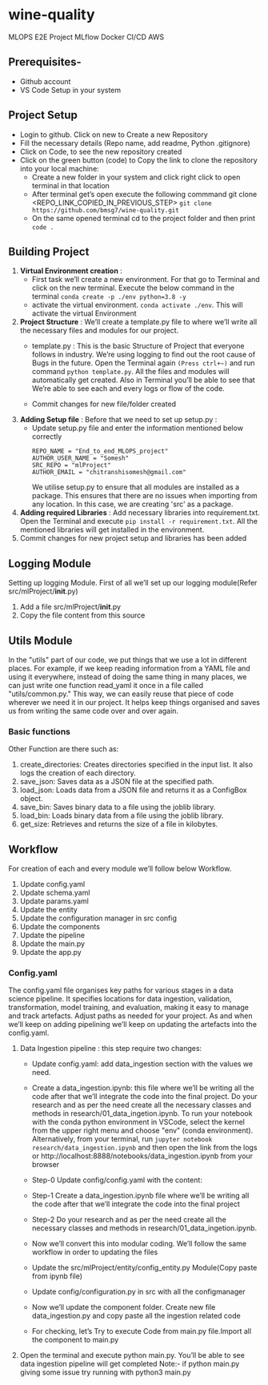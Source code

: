 # wine-quality
MLOPS E2E Project MLflow Docker CI/CD AWS

## Prerequisites-
 - Github account
 - VS Code Setup in your system

## Project Setup
 - Login to github. Click on new to Create a new Repository
 - Fill the necessary details (Repo name, add readme, Python .gitignore)
 - Click on Code, to see the new repository created
 - Click on the green button (code) to Copy the link to clone the repository into your local machine:
      - Create a new folder in your system and click right click to open terminal in that location
      - After terminal get’s open execute the following commmand git clone <REPO_LINK_COPIED_IN_PREVIOUS_STEP>
 `git clone https://github.com/bmsg7/wine-quality.git`
      - On the same opened terminal cd to the project folder and then print `code .`
  
  ## Building Project
  1. **Virtual Environment creation** :
     - First task we’ll create a new environment. For that go to Terminal and click on the new terminal. Execute the below command in the terminal
`conda create -p ./env python=3.8 -y`
     - activate the virtual environment. `conda activate ./env`. This will activate the virtual Environment
  2. **Project Structure** : We’ll create a template.py file to where we’ll write all the necessary files and modules for our project. 
     -  template.py : This is the basic Structure of Project that everyone follows in industry. We’re using logging to find out the root cause of Bugs in the future. Open the Terminal again `(Press ctrl+~)` and run command `python template.py`. All the files and modules will automatically get created. Also in Terminal you’ll be able to see that We’re able to see each and every logs or flow of the code.

     -  Commit changes for new file/folder created
  3. **Adding Setup file** : Before that we need to set up setup.py :
     - Update setup.py file and enter the information mentioned below correctly
       ```
       REPO_NAME = "End_to_end_MLOPS_project"
       AUTHOR_USER_NAME = "Somesh"
       SRC_REPO = "mlProject"
       AUTHOR_EMAIL = "chitranshisomesh@gmail.com"
       ```
       We utilise setup.py to ensure that all modules are installed as a package. This ensures that there are no issues when importing from any location. In this case, we are creating 'src' as a package.
   4. **Adding required Libraries** : Add necessary libraries into requirement.txt. Open the Terminal and execute `pip install -r requirement.txt`. All the mentioned libraries will get installed in the environment.
   5. Commit changes for new project setup and libraries has been added 

## Logging Module
Setting up logging Module. First of all we’ll set up our logging module(Refer src/mlProject/__init__.py)
  1. Add a file src/mlProject/__init__.py
  2. Copy the file content from this source
## Utils Module
In the "utils" part of our code, we put things that we use a lot in different places. For example, if we keep reading information from a YAML file and using it everywhere, instead of doing the same thing in many places, we can just write one function read_yaml it once in a file called "utils/common.py." 
This way, we can easily reuse that piece of code wherever we need it in our project. It helps keep things organised and saves us from writing the same code over and over again.
### Basic functions
Other Function are there such as:
1. create_directories: Creates directories specified in the input list. It also logs the creation of each directory.
2. save_json: Saves data as a JSON file at the specified path.
3. load_json: Loads data from a JSON file and returns it as a ConfigBox object.
4. save_bin: Saves binary data to a file using the joblib library.
5. load_bin: Loads binary data from a file using the joblib library.
6. get_size: Retrieves and returns the size of a file in kilobytes.

## Workflow
For creation of each and every module we’ll follow below Workflow.
1. Update config.yaml
2. Update schema.yaml
3. Update params.yaml
4. Update the entity
5. Update the configuration manager in src config
6. Update the components
7. Update the pipeline 
8. Update the main.py
9. Update the app.py
### Config.yaml
The config.yaml file organises key paths for various stages in a data science pipeline. It specifies locations for data ingestion, validation, transformation, model training, and evaluation, making it easy to manage and track artefacts. Adjust paths as needed for your project.
As and when we’ll keep on adding pipelining we’ll keep on updating the artefacts into the config.yaml.
1. Data Ingestion pipeline : this step require two changes:
   - Update config.yaml: add data_ingestion section with the values we need.
   - Create a data_ingestion.ipynb:  this file where we’ll be writing all the code after that we’ll integrate the code into the final project. Do your research and as per the need create all the necessary classes and methods in research/01_data_ingetion.ipynb.
   To run your notebook with the conda python environment in VSCode, select the kernel from the upper right menu and choose "env" (conda environment). Alternatively, from your terminal, run `jupyter notebook research/data_ingestion.ipynb` and then open the link from the logs or http://localhost:8888/notebooks/data_ingestion.ipynb from your browser

   - Step-0 Update config/config.yaml with the content:
   - Step-1 Create a data_ingestion.ipynb file  where we’ll be writing all the code after that we’ll integrate the code into the final project
   - Step-2 Do your research and as per the need create all the necessary classes and methods in research/01_data_ingetion.ipynb.
   - Now we’ll convert this into modular coding. We’ll follow the same workflow in order to updating the files
   - Update the src/mlProject/entity/config_entity.py Module(Copy paste from ipynb file)
   - Update config/configuration.py in src with all the configmanager
   - Now we’ll update the component folder. Create new file data_ingestion.py and copy paste all the ingestion related code
   - For checking, let’s Try to execute Code from main.py file.Import all the component to main.py
2. Open the terminal and execute python main.py. You’ll be able to see data ingestion pipeline will get completed
Note:- if python main.py giving some issue try running with python3 main.py








